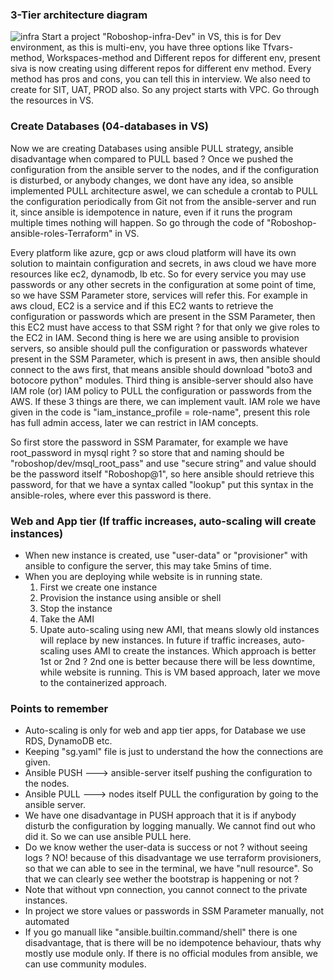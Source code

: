 ### 3-Tier architecture diagram
![infra](https://github.com/user-attachments/assets/747c7e17-2f4a-4aa6-b2d1-bf8bbf363371)
Start a project "Roboshop-infra-Dev" in VS, this is for Dev environment, as this is multi-env, you have three options like Tfvars-method, Workspaces-method and Different repos for different env, present siva is now creating using different repos for different env method. Every method has pros and cons, you can tell this in interview. We also need to create for SIT, UAT, PROD also. So any project starts with VPC. Go through the resources in VS.

### Create Databases (04-databases in VS)
Now we are creating Databases using ansible PULL strategy, ansible disadvantage when compared to PULL based ? Once we pushed the configuration from the ansible server to the nodes, and if the configuration is disturbed, or anybody changes, we dont have any idea, so ansible implemented PULL architecture aswel, we can schedule a crontab to PULL the configuration periodically from Git not from the ansible-server and run it, since ansible is idempotence in nature, even if it runs the program multiple times nothing will happen. So go through the code of "Roboshop-ansible-roles-Terraform" in VS.

Every platform like azure, gcp or aws cloud platform will have its own solution to maintain configuration and secrets, in aws cloud we have more resources like ec2, dynamodb, lb etc. So for every service you may use passwords or any other secrets in the configuration at some point of time, so we have SSM Parameter store, services will refer this. For example in aws cloud, EC2 is a service and if this EC2 wants to retrieve the configuration or passwords which are present in the SSM Parameter, then this EC2 must have access to that SSM right ? for that only we give roles to the EC2 in IAM. Second thing is here we are using ansible to provision servers, so ansible should pull the configuration or passwords whatever present in the SSM Parameter, which is present in aws, then ansible should connect to the aws first, that means ansible should download "boto3 and botocore python" modules. Third thing is ansible-server should also have IAM role (or) IAM policy to PULL the configuration or passwords from the AWS. If these 3 things are there, we can implement vault. IAM role we have given in the code is "iam_instance_profile = role-name", present this role has full admin access, later we can restrict in IAM concepts.

So first store the password in SSM Paramater, for example we have root_password in mysql right ? so store that and naming should be "roboshop/dev/msql_root_pass" and use "secure string" and value should be the password itself "Roboshop@1", so here ansible should retrieve this password, for that we have a syntax called "lookup" put this syntax in the ansible-roles, where ever this password is there.

### Web and App tier (If traffic increases, auto-scaling will create instances)
- When new instance is created, use "user-data" or "provisioner" with ansible to configure the server, this
  may take 5mins of time.
- When you are deploying while website is in running state.
   1. First we create one instance
   2. Provision the instance using ansible or shell
   3. Stop the instance
   4. Take the AMI
   5. Upate auto-scaling using new AMI, that means slowly old instances will replace by new instances. In
      future if traffic increases, auto-scaling uses AMI to create the instances.
Which approach is better 1st or 2nd ? 2nd one is better because there will be less downtime, while website is running. This is VM based approach, later we move to the containerized approach.

### Points to remember
- Auto-scaling is only for web and app tier apps, for Database we use RDS, DynamoDB etc.
- Keeping "sg.yaml" file is just to understand the how the connections are given.
- Ansible PUSH ---> ansible-server itself pushing the configuration to the nodes.
- Ansible PULL ---> nodes itself PULL the configuration by going to the ansible server.
- We have one disadvantage in PUSH approach that it is if anybody disturb the configuration by logging
  manually. We cannot find out who did it. So we can use ansible PULL here.
- Do we know wether the user-data is success or not ? without seeing logs ? NO! because of this disadvantage
  we use terraform provisioners, so that we can able to see in the terminal, we have "null resource". So that
  we can clearly see wether the bootstrap is happening or not ?
- Note that without vpn connection, you cannot connect to the private instances.
- In project we store values or passwords in SSM Parameter manually, not automated
- If you go manuall like "ansible.builtin.command/shell" there is one disadvantage, that is there will be no
  idempotence behaviour, thats why mostly use module only. If there is no official modules from ansible, we
  can use community modules.
